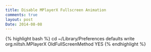 ```yaml
---
title: Disable MPlayerX Fullscreen Animation
comments: true
layout: post
Date: 2014-08-08
---
```


{% highlight bash %}
cd ~/Library/Preferences
defaults write org.niltsh.MPlayerX OldFullScreenMethod YES
{% endhighlight %}



